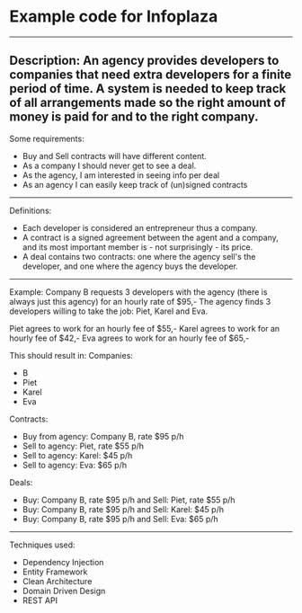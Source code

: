 # Example code for Infoplaza

--------------------------------------

Description:
An agency provides developers to companies that need extra developers for a finite period of time. 
A system is needed to keep track of all arrangements made so the right amount of money is paid for and to the right company.
--------------------------------------

Some requirements: 
- Buy and Sell contracts will have different content.
- As a company I should never get to see a deal.
- As the agency, I am interested in seeing info per deal
- As an agency I can easily keep track of (un)signed contracts
--------------------------------------

Definitions:
- Each developer is considered an entrepreneur thus a company.
- A contract is a signed agreement between the agent and a company, and its most important member is - not surprisingly - its price.
- A deal contains two contracts: one where the agency sell's the developer, and one where the agency buys the developer.
--------------------------------------

Example:
Company B requests 3 developers with the agency (there is always just this agency) for an hourly rate of $95,-
The agency finds 3 developers willing to take the job: Piet, Karel and Eva.

Piet agrees to work for an hourly fee of $55,-
Karel agrees to work for an hourly fee of $42,-
Eva agrees to work for an hourly fee of $65,-

This should result in:
Companies: 
- B
- Piet
- Karel
- Eva

Contracts:
- Buy from agency: Company B, rate $95 p/h
- Sell to agency: Piet, rate $55 p/h
- Sell to agency: Karel: $45 p/h
- Sell to agency: Eva: $65 p/h

Deals:
- Buy: Company B, rate $95 p/h and Sell: Piet, rate $55 p/h
- Buy: Company B, rate $95 p/h and Sell: Karel: $45 p/h
- Buy: Company B, rate $95 p/h and Sell: Eva: $65 p/h
--------------------------------------

Techniques used: 
- Dependency Injection
- Entity Framework
- Clean Architecture
- Domain Driven Design
- REST API 
